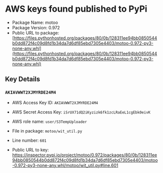 # AWS keys found published to PyPi

* Package Name: motoo
* Package Version: 0.972
* Public URL to package: [https://files.pythonhosted.org/packages/80/0b/128311ee94bb0850544b0dd872f4c09d8fd1b34da7d6df85ebd7305e4403/motoo-0.972-py3-none-any.whl](https://files.pythonhosted.org/packages/80/0b/128311ee94bb0850544b0dd872f4c09d8fd1b34da7d6df85ebd7305e4403/motoo-0.972-py3-none-any.whl)

## Key Details

### `AKIAVWWT2XJMYRDE24M4`

* AWS Access Key ID: `AKIAVWWT2XJMYRDE24M4`
* AWS Secret Access Key: `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` 
* AWS role name: `user/S3TempUploader`
* File in package: `motoo/wit_util.py`
* Line number: `601`

* Public URL to key: https://inspector.pypi.io/project/motoo/0.972/packages/80/0b/128311ee94bb0850544b0dd872f4c09d8fd1b34da7d6df85ebd7305e4403/motoo-0.972-py3-none-any.whl/motoo/wit_util.py#line.601


